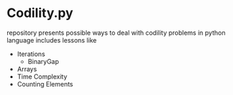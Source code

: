 # Codility.py
repository presents possible ways to deal with codility problems in python language
includes lessons like
* Iterations
  * BinaryGap
* Arrays
* Time Complexity
* Counting Elements
